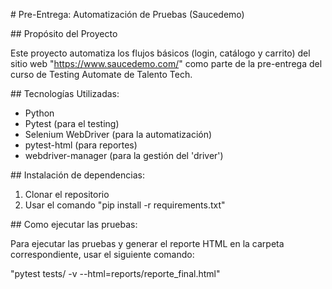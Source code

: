 \# Pre-Entrega: Automatización de Pruebas (Saucedemo)



\## Propósito del Proyecto

Este proyecto automatiza los flujos básicos (login, catálogo y carrito) del sitio web "https://www.saucedemo.com/" como parte de la pre-entrega del curso de Testing Automate de Talento Tech.



\## Tecnologías Utilizadas:

* Python
* Pytest (para el testing)
* Selenium WebDriver (para la automatización)
* pytest-html (para reportes)
* webdriver-manager (para la gestión del 'driver')



\## Instalación de dependencias:

1. Clonar el repositorio
2. Usar el comando "pip install -r requirements.txt"



\## Como ejecutar las pruebas:

Para ejecutar las pruebas y generar el reporte HTML en la carpeta correspondiente, usar el siguiente comando:

"pytest tests/ -v --html=reports/reporte\_final.html"


